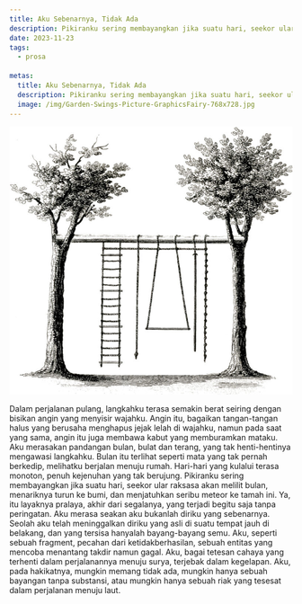 ```yaml
---
title: Aku Sebenarnya, Tidak Ada
description: Pikiranku sering membayangkan jika suatu hari, seekor ular raksasa akan melilit bulan, menariknya turun ke bumi, dan menjatuhkan seribu meteor ke tamah ini. Ya, itu layaknya pralaya, akhir dari segalanya, yang terjadi begitu saja tanpa peringatan
date: 2023-11-23
tags: 
  - prosa

metas:
  title: Aku Sebenarnya, Tidak Ada
  description: Pikiranku sering membayangkan jika suatu hari, seekor ular raksasa akan melilit bulan, menariknya turun ke bumi, dan menjatuhkan seribu meteor ke tamah ini. Ya, itu layaknya pralaya, akhir dari segalanya, yang terjadi begitu saja tanpa peringatan
  image: /img/Garden-Swings-Picture-GraphicsFairy-768x728.jpg
---
```


![prosa aku sebenarnya, tidak ada](/img/Garden-Swings-Picture-GraphicsFairy-768x728.jpg)

Dalam perjalanan pulang, langkahku terasa semakin berat seiring dengan bisikan angin yang menyisir wajahku. Angin itu, bagaikan tangan-tangan halus yang berusaha menghapus jejak lelah di wajahku, namun pada saat yang sama, angin itu juga membawa kabut yang memburamkan mataku. Aku merasakan pandangan bulan, bulat dan terang, yang tak henti-hentinya mengawasi langkahku. Bulan itu terlihat seperti mata yang tak pernah berkedip, melihatku berjalan menuju rumah.
Hari-hari yang kulalui terasa monoton, penuh kejenuhan yang tak berujung. Pikiranku sering membayangkan jika suatu hari, seekor ular raksasa akan melilit bulan, menariknya turun ke bumi, dan menjatuhkan seribu meteor ke tamah ini. Ya, itu layaknya pralaya, akhir dari segalanya, yang terjadi begitu saja tanpa peringatan. Aku merasa seakan aku bukanlah diriku yang sebenarnya. Seolah aku telah meninggalkan diriku yang asli di suatu tempat jauh di belakang, dan yang tersisa hanyalah bayang-bayang semu.
Aku, seperti sebuah fragment, pecahan dari ketidakberhasilan, sebuah entitas yang mencoba menantang takdir namun gagal. Aku, bagai tetesan cahaya yang terhenti dalam perjalanannya menuju surya, terjebak dalam kegelapan. Aku, pada hakikatnya, mungkin memang tidak ada, mungkin hanya sebuah bayangan tanpa substansi, atau mungkin hanya sebuah riak yang tesesat dalam perjalanan menuju laut. 
